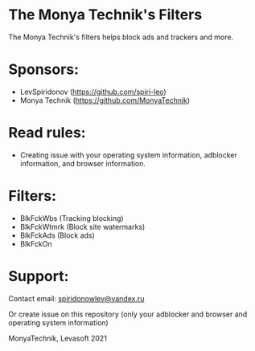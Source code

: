 # The Monya Technik's Filters
The Monya Technik's filters helps block ads and trackers and more.
# Sponsors:
+ LevSpiridonov (https://github.com/spiri-leo)
+ Monya Technik (https://github.com/MonyaTechnik)
# Read rules:
+ Creating issue with your operating system information, adblocker information, and browser information.
# Filters:
+ BlkFckWbs (Tracking blocking)
+ BlkFckWtmrk (Block site watermarks)
+ BlkFckAds (Block ads)
+ BlkFckOn
# Support:
Contact email: spiridonowlev@yandex.ru

Or create issue on this repository (only your adblocker and browser and operating system information)

MonyaTechnik, Levasoft 2021
